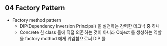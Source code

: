 ## 04 Factory Pattern

* Factory method pattern
  - DIP(Dependency Inversion Principal) 을 실천하는 강력한 테크닉 중 하나
  - Concrete 한 class 들에 직접 의존하는 것이 아니라 Object 를 생성하는 역할을 factory mothod 에게 위임함으로써 DIP 를 

